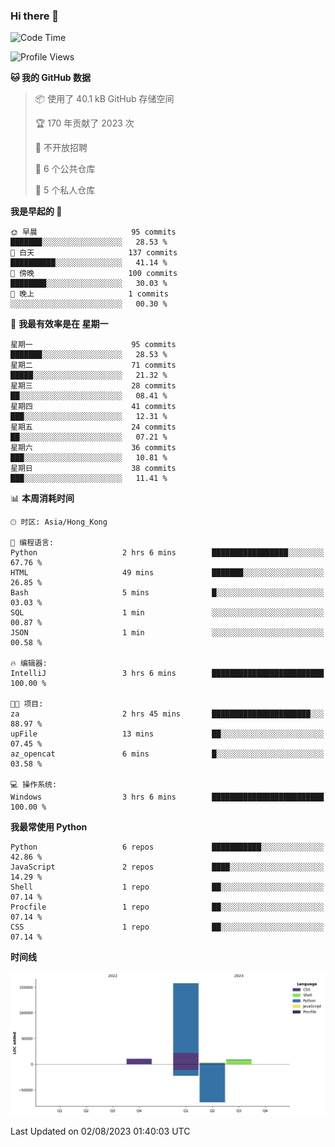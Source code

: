 ### Hi there 👋

<!--
**Mrzqd/Mrzqd** is a ✨ _special_ ✨ repository because its `README.md` (this file) appears on your GitHub profile.

Here are some ideas to get you started:

- 🔭 I’m currently working on ...
- 🌱 I’m currently learning ...
- 👯 I’m looking to collaborate on ...
- 🤔 I’m looking for help with ...
- 💬 Ask me about ...
- 📫 How to reach me: ...
- 😄 Pronouns: ...
- ⚡ Fun fact: ...
-->
<!--START_SECTION:waka-->
![Code Time](http://img.shields.io/badge/Code%20Time-118%20hrs%2014%20mins-blue)

![Profile Views](http://img.shields.io/badge/%E4%B8%AA%E4%BA%BA%E8%B5%84%E6%96%99%E8%A7%82%E7%9C%8B%E6%AC%A1%E6%95%B0-7-blue)

**🐱 我的 GitHub 数据** 

> 📦  使用了 40.1 kB GitHub 存储空间 
 > 
> 🏆 170 年贡献了 2023 次
 > 
> 🚫 不开放招聘
 > 
> 📜 6 个公共仓库 
 > 
> 🔑 5 个私人仓库 
 > 
**我是早起的 🐤** 

```text
🌞 早晨                     95 commits          ███████░░░░░░░░░░░░░░░░░░   28.53 % 
🌆 白天                     137 commits         ██████████░░░░░░░░░░░░░░░   41.14 % 
🌃 傍晚                     100 commits         ████████░░░░░░░░░░░░░░░░░   30.03 % 
🌙 晚上                     1 commits           ░░░░░░░░░░░░░░░░░░░░░░░░░   00.30 % 
```
📅 **我最有效率是在 星期一** 

```text
星期一                      95 commits          ███████░░░░░░░░░░░░░░░░░░   28.53 % 
星期二                      71 commits          █████░░░░░░░░░░░░░░░░░░░░   21.32 % 
星期三                      28 commits          ██░░░░░░░░░░░░░░░░░░░░░░░   08.41 % 
星期四                      41 commits          ███░░░░░░░░░░░░░░░░░░░░░░   12.31 % 
星期五                      24 commits          ██░░░░░░░░░░░░░░░░░░░░░░░   07.21 % 
星期六                      36 commits          ███░░░░░░░░░░░░░░░░░░░░░░   10.81 % 
星期日                      38 commits          ███░░░░░░░░░░░░░░░░░░░░░░   11.41 % 
```


📊 **本周消耗时间** 

```text
🕑︎ 时区: Asia/Hong_Kong

💬 编程语言: 
Python                   2 hrs 6 mins        █████████████████░░░░░░░░   67.76 % 
HTML                     49 mins             ███████░░░░░░░░░░░░░░░░░░   26.85 % 
Bash                     5 mins              █░░░░░░░░░░░░░░░░░░░░░░░░   03.03 % 
SQL                      1 min               ░░░░░░░░░░░░░░░░░░░░░░░░░   00.87 % 
JSON                     1 min               ░░░░░░░░░░░░░░░░░░░░░░░░░   00.58 % 

🔥 编辑器: 
IntelliJ                 3 hrs 6 mins        █████████████████████████   100.00 % 

🐱‍💻 项目: 
za                       2 hrs 45 mins       ██████████████████████░░░   88.97 % 
upFile                   13 mins             ██░░░░░░░░░░░░░░░░░░░░░░░   07.45 % 
az_opencat               6 mins              █░░░░░░░░░░░░░░░░░░░░░░░░   03.58 % 

💻 操作系统: 
Windows                  3 hrs 6 mins        █████████████████████████   100.00 % 
```

**我最常使用 Python** 

```text
Python                   6 repos             ███████████░░░░░░░░░░░░░░   42.86 % 
JavaScript               2 repos             ████░░░░░░░░░░░░░░░░░░░░░   14.29 % 
Shell                    1 repo              ██░░░░░░░░░░░░░░░░░░░░░░░   07.14 % 
Procfile                 1 repo              ██░░░░░░░░░░░░░░░░░░░░░░░   07.14 % 
CSS                      1 repo              ██░░░░░░░░░░░░░░░░░░░░░░░   07.14 % 
```



**时间线**

![Lines of Code chart](https://raw.githubusercontent.com/Mrzqd/Mrzqd/main/assets/bar_graph.png)


 Last Updated on 02/08/2023 01:40:03 UTC
<!--END_SECTION:waka-->
